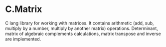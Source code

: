 # C.Matrix
C lang library for working with matrices. It contains arithmetic (add, sub, multiply by a number, multiply by another matrix) operations. Determinant, matrix of algebraic complements calculations, matrix transpose and inverse are implemented.
